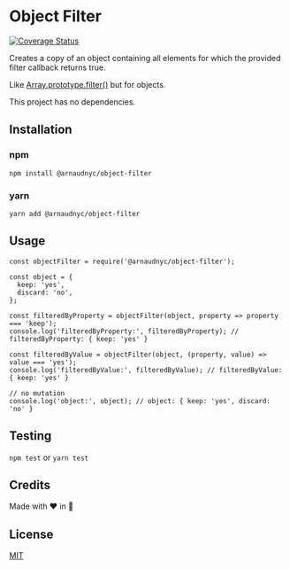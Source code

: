 # Object Filter

[![Coverage Status](https://coveralls.io/repos/github/arnaudNYC/object-filter/badge.svg?branch=master)](https://coveralls.io/github/arnaudNYC/object-filter?branch=master)

Creates a copy of an object containing all elements for which the provided filter callback returns true.

Like [Array.prototype.filter()](https://developer.mozilla.org/en-US/docs/Web/JavaScript/Reference/Global_Objects/Array/filter) but for objects.

This project has no dependencies.

## Installation

### npm

`npm install @arnaudnyc/object-filter`

### yarn

`yarn add @arnaudnyc/object-filter`

## Usage

```
const objectFilter = require('@arnaudnyc/object-filter');

const object = {
  keep: 'yes',
  discard: 'no',
};

const filteredByProperty = objectFilter(object, property => property === 'keep');
console.log('filteredByProperty:', filteredByProperty); // filteredByProperty: { keep: 'yes' }

const filteredByValue = objectFilter(object, (property, value) => value === 'yes');
console.log('filteredByValue:', filteredByValue); // filteredByValue: { keep: 'yes' }

// no mutation
console.log('object:', object); // object: { keep: 'yes', discard: 'no' }
```

## Testing

`npm test` or `yarn test`

## Credits

Made with ❤️ in 🗽

## License

[MIT](./LICENSE)
